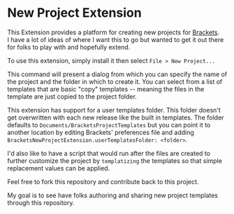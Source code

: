 New Project Extension
=============


This Extension provides a platform for creating new projects for [Brackets](https://github.com/adobe/brackets).  
I have a lot of ideas of where I want this to go but wanted to get it out there for folks to play with and hopefully extend.

To use this extension, simply install it then select `File > New Project...`

This command will present a dialog from which you can specify the name of the project and the folder in which to create it. 
You can select from a list of templates that are basic "copy" templates -- meaning the files in the template are just copied to the project folder.

This extension has support for a user templates folder. This folder doesn't get overwritten with each new release like the built in templates. The folder defaults to `Documents/BracketsProjectTemplates` but you can point it to another location by editing Brackets' preferences file and adding `BracketsNewProjectExtension.userTemplatesFolder: <folder>`.   

I'd also like to have a script that would run after the files are created to further customize the project by `templatizing` the templates so that simple replacement values can be applied.

Feel free to fork this repository and contribute back to this project.  

My goal is to see have folks authoring and sharing new project templates through this repository.


